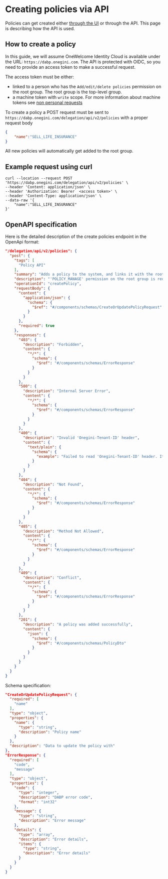 # Creating policies via API

Policies can get created either [through the UI](../functional/manage-policy-via-ui.md) or through the API.
This page is describing how the API is used.

## How to create a policy

In this guide, we will assume OneWelcome Identity Cloud is available under the URL: `https://dabp.onegini.com`.
The API is protected with OIDC, so you need to provide an access token to make a successful request.

The access token must be either:

- linked to a person who has the `Add/edit/delete policies` permission on the root group. The root group is the top-level group.
- a machine token with `write` scope. For more information about machine tokens see [non personal requests](non-personal-requests.md)

To create a policy a POST request must be sent to `https://dabp.onegini.com/delegation/api/v2/policies` with a proper request body

```json
{
    "name":"SELL_LIFE_INSURANCE"
}
```

All new policies will automatically get added to the root group.

## Example request using curl

```shell
curl --location --request POST 'https://dabp.onegini.com/delegation/api/v2/policies' \
--header 'Content: application/json' \
--header 'Authorization: Bearer  <access token>' \
--header 'Content-Type: application/json' \
--data-raw '{
    "name":"SELL_LIFE_INSURANCE"
}'
```

## OpenAPI specification

Here is the detailed description of the create policies endpoint in the OpenApi format:

```json
"/delegation/api/v2/policies": {
  "post": {
    "tags": [
      "Policy API"
    ],
    "summary": "Adds a policy to the system, and links it with the root group",
    "description": "'POLICY_MANAGE' permission on the root group is required",
    "operationId": "createPolicy",
    "requestBody": {
      "content": {
        "application/json": {
          "schema": {
            "$ref": "#/components/schemas/CreateOrUpdatePolicyRequest"
          }
        }
      },
      "required": true
    },
    "responses": {
      "403": {
        "description": "Forbidden",
        "content": {
          "*/*": {
            "schema": {
              "$ref": "#/components/schemas/ErrorResponse"
            }
          }
        }
      },
      "500": {
        "description": "Internal Server Error",
        "content": {
          "*/*": {
            "schema": {
              "$ref": "#/components/schemas/ErrorResponse"
            }
          }
        }
      },
      "400": {
        "description": "Invalid 'Onegini-Tenant-ID' header",
        "content": {
          "text/plain": {
            "schema": {
              "example": "Failed to read 'Onegini-Tenant-ID' header. It should be a proper UUID identifier of a tenant."
            }
          }
        }
      },
      "404": {
        "description": "Not Found",
        "content": {
          "*/*": {
            "schema": {
              "$ref": "#/components/schemas/ErrorResponse"
            }
          }
        }
      },
      "405": {
        "description": "Method Not Allowed",
        "content": {
          "*/*": {
            "schema": {
              "$ref": "#/components/schemas/ErrorResponse"
            }
          }
        }
      },
      "409": {
        "description": "Conflict",
        "content": {
          "*/*": {
            "schema": {
              "$ref": "#/components/schemas/ErrorResponse"
            }
          }
        }
      },
      "201": {
        "description": "A policy was added successfully",
        "content": {
          "json": {
            "schema": {
              "$ref": "#/components/schemas/PolicyDto"
            }
          }
        }
      }
    }
  }
}
```

Schema specification:

```json
"CreateOrUpdatePolicyRequest": {
  "required": [
    "name"
  ],
  "type": "object",
  "properties": {
    "name": {
      "type": "string",
      "description": "Policy name"
    }
  },
  "description": "Data to update the policy with"
},
"ErrorResponse": {
  "required": [
    "code",
    "message"
  ],
  "type": "object",
  "properties": {
    "code": {
      "type": "integer",
      "description": "DABP error code",
      "format": "int32"
    },
    "message": {
      "type": "string",
      "description": "Error message"
    },
    "details": {
      "type": "array",
      "description": "Error details",
      "items": {
        "type": "string",
        "description": "Error details"
      }
    }
  }
}
```
